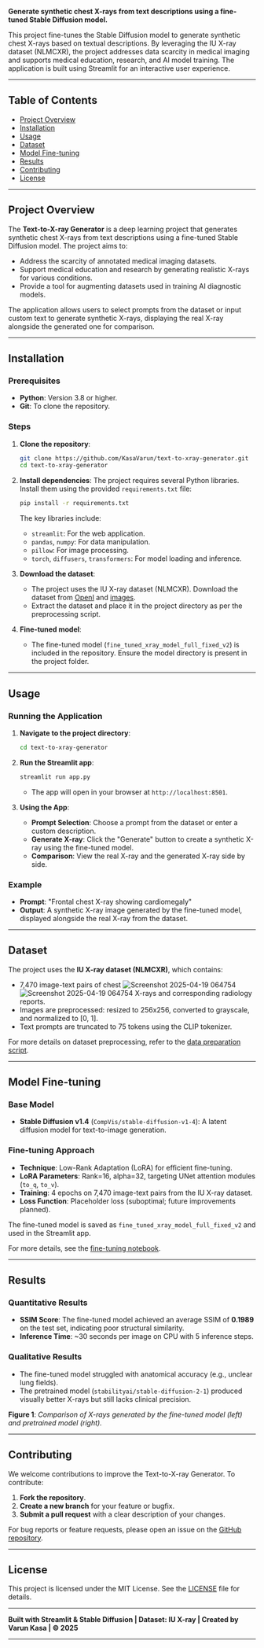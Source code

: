

**Generate synthetic chest X-rays from text descriptions using a fine-tuned Stable Diffusion model.**

This project fine-tunes the Stable Diffusion model to generate synthetic chest X-rays based on textual descriptions. By leveraging the IU X-ray dataset (NLMCXR), the project addresses data scarcity in medical imaging and supports medical education, research, and AI model training. The application is built using Streamlit for an interactive user experience.

---

## Table of Contents

- [Project Overview](#project-overview)
- [Installation](#installation)
- [Usage](#usage)
- [Dataset](#dataset)
- [Model Fine-tuning](#model-fine-tuning)
- [Results](#results)
- [Contributing](#contributing)
- [License](#license)

---

## Project Overview

The **Text-to-X-ray Generator** is a deep learning project that generates synthetic chest X-rays from text descriptions using a fine-tuned Stable Diffusion model. The project aims to:

- Address the scarcity of annotated medical imaging datasets.
- Support medical education and research by generating realistic X-rays for various conditions.
- Provide a tool for augmenting datasets used in training AI diagnostic models.

The application allows users to select prompts from the dataset or input custom text to generate synthetic X-rays, displaying the real X-ray alongside the generated one for comparison.

---

## Installation

### Prerequisites

- **Python**: Version 3.8 or higher.
- **Git**: To clone the repository.

### Steps

1. **Clone the repository**:
   ```bash
   git clone https://github.com/KasaVarun/text-to-xray-generator.git
   cd text-to-xray-generator
   ```

2. **Install dependencies**:
   The project requires several Python libraries. Install them using the provided `requirements.txt` file:
   ```bash
   pip install -r requirements.txt
   ```
   The key libraries include:
   - `streamlit`: For the web application.
   - `pandas`, `numpy`: For data manipulation.
   - `pillow`: For image processing.
   - `torch`, `diffusers`, `transformers`: For model loading and inference.

3. **Download the dataset**:
   - The project uses the IU X-ray dataset (NLMCXR). Download the dataset from [OpenI](https://openi.nlm.nih.gov/imgs/collections/NLMCXR_reports.tgz) and [images](https://openi.nlm.nih.gov/imgs/collections/NLMCXR_png.tgz).
   - Extract the dataset and place it in the project directory as per the preprocessing script.

4. **Fine-tuned model**:
   - The fine-tuned model (`fine_tuned_xray_model_full_fixed_v2`) is included in the repository. Ensure the model directory is present in the project folder.

---

## Usage

### Running the Application

1. **Navigate to the project directory**:
   ```bash
   cd text-to-xray-generator
   ```

2. **Run the Streamlit app**:
   ```bash
   streamlit run app.py
   ```
   - The app will open in your browser at `http://localhost:8501`.

3. **Using the App**:
   - **Prompt Selection**: Choose a prompt from the dataset or enter a custom description.
   - **Generate X-ray**: Click the "Generate" button to create a synthetic X-ray using the fine-tuned model.
   - **Comparison**: View the real X-ray and the generated X-ray side by side.

### Example

- **Prompt**: "Frontal chest X-ray showing cardiomegaly"
- **Output**: A synthetic X-ray image generated by the fine-tuned model, displayed alongside the real X-ray from the dataset.

---

## Dataset

The project uses the **IU X-ray dataset (NLMCXR)**, which contains:

- 7,470 image-text pairs of chest ![Screenshot 2025-04-19 064754](https://github.com/user-attachments/assets/4572cf50-ddac-4dcd-9884-71b4ff92a164)
![Screenshot 2025-04-19 064754](https://github.com/user-attachments/assets/4e5c782d-1683-41df-a1c7-5253a9ea145d)
X-rays and corresponding radiology reports.
- Images are preprocessed: resized to 256x256, converted to grayscale, and normalized to [0, 1].
- Text prompts are truncated to 75 tokens using the CLIP tokenizer.

For more details on dataset preprocessing, refer to the [data preparation script](link-to-script).

---

## Model Fine-tuning

### Base Model

- **Stable Diffusion v1.4** (`CompVis/stable-diffusion-v1-4`): A latent diffusion model for text-to-image generation.

### Fine-tuning Approach

- **Technique**: Low-Rank Adaptation (LoRA) for efficient fine-tuning.
- **LoRA Parameters**: Rank=16, alpha=32, targeting UNet attention modules (`to_q`, `to_v`).
- **Training**: 4 epochs on 7,470 image-text pairs from the IU X-ray dataset.
- **Loss Function**: Placeholder loss (suboptimal; future improvements planned).

The fine-tuned model is saved as `fine_tuned_xray_model_full_fixed_v2` and used in the Streamlit app.

For more details, see the [fine-tuning notebook](link-to-notebook).

---

## Results

### Quantitative Results

- **SSIM Score**: The fine-tuned model achieved an average SSIM of **0.1989** on the test set, indicating poor structural similarity.
- **Inference Time**: ~30 seconds per image on CPU with 5 inference steps.

### Qualitative Results

- The fine-tuned model struggled with anatomical accuracy (e.g., unclear lung fields).
- The pretrained model (`stabilityai/stable-diffusion-2-1`) produced visually better X-rays but still lacks clinical precision.

**Figure 1**: *Comparison of X-rays generated by the fine-tuned model (left) and pretrained model (right).*

---

## Contributing

We welcome contributions to improve the Text-to-X-ray Generator. To contribute:

1. **Fork the repository**.
2. **Create a new branch** for your feature or bugfix.
3. **Submit a pull request** with a clear description of your changes.

For bug reports or feature requests, please open an issue on the [GitHub repository](https://github.com/KasaVarun/text-to-xray-generator/issues).

---

## License

This project is licensed under the MIT License. See the [LICENSE](LICENSE) file for details.

---

**Built with Streamlit & Stable Diffusion | Dataset: IU X-ray | Created by Varun Kasa | © 2025**

---


